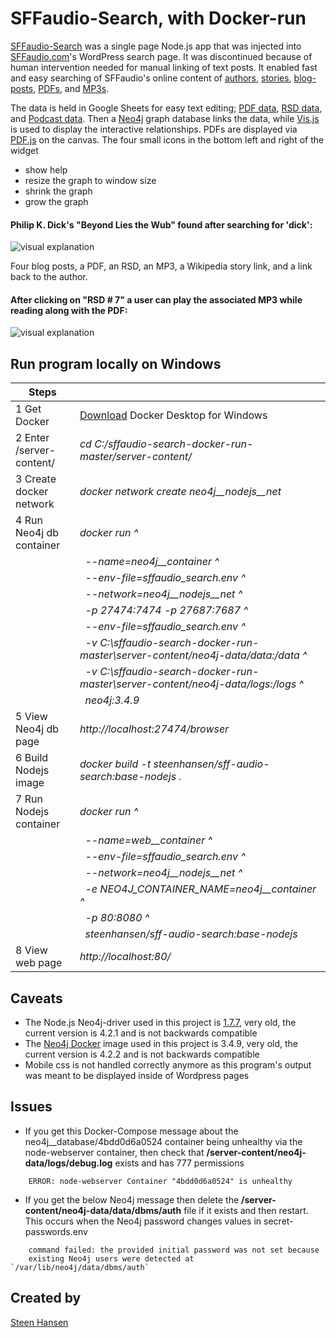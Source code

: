 

  
  


# SFFaudio-Search, with Docker-run

  

[comment]: <>  ( Use https://stackedit.io/app# to edit )


  

[SFFaudio-Search](http://192.53.120.71) was a single page Node.js app that was injected into [SFFaudio.com](https://www.sffaudio.com/)'s WordPress search page. It was discontinued because of human intervention needed for manual linking of text posts. It enabled fast and easy searching of SFFaudio's online content of [authors](http://192.53.120.71/?author=larry-niven), [stories](http://192.53.120.71/?book=beyond-lies-the-wub&author=philip-k-dick), [blog-posts](http://192.53.120.71/?book=beyond-lies-the-wub&author=philip-k-dick&view=post_book&choice=4), [PDFs](http://192.53.120.71/?book=beyond-lies-the-wub&author=philip-k-dick&view=pdf&choice=1), and [MP3s](http://192.53.120.71/?book=beyond-lies-the-wub&author=philip-k-dick&view=rsd&choice=1).

  
The data is held in Google Sheets for easy text editing; [PDF data](https://docs.google.com/spreadsheets/d/1sbQ8NR7hvcm4EjSlyhmte0rYtI_G3vnc1o5KLPAW2lc/),
 [RSD data](https://docs.google.com/spreadsheets/d/1VFMgWy6wmTkFIpeNW-NkZdWmpz5iZcuULgMpjn8_QgU/), and 
 [Podcast data](https://docs.google.com/spreadsheets/d/1cWtA1AaY83cBuU_6vt64adDeR-dfT-X1U5VgvCRVMAg/). Then a [Neo4j](https://neo4j.com/) graph database links the data, while [Vis.js](http://visjs.org/) is used to display the interactive relationships. PDFs are displayed via [PDF.js](https://github.com/mozilla/pdf.js) on the canvas. The four small icons in the bottom left and right of the widget

- show help
- resize the graph to window size
- shrink the graph
- grow the graph
  

#### Philip K. Dick's "Beyond Lies the Wub" found after searching for 'dick':

![visual explanation](https://github.com/steenhansen/sffaudio-search/blob/master/beyond-the-wub-book.png)

Four blog posts, a PDF, an RSD, an MP3, a Wikipedia story link, and a link back to the author.

#### After clicking on "RSD # 7" a user can play the associated MP3 while reading along with the PDF:

![visual explanation](https://github.com/steenhansen/sffaudio-search/blob/master/beyond-the-wub-rsd.png)


## Run program locally on Windows


Steps | &nbsp;
------------ | -------------
1 Get Docker | [Download](https://hub.docker.com/editions/community/docker-ce-desktop-windows/) Docker Desktop for Windows
2 Enter /server-content/ | *cd C:/sffaudio-search-docker-run-master/server-content/*
3 Create docker network | *docker network create neo4j__nodejs__net*
4 Run Neo4j db container | *docker run ^*
&nbsp; | &nbsp;&nbsp;*--name=neo4j__container ^*
&nbsp; | &nbsp;&nbsp;*--env-file=sffaudio_search.env ^*
&nbsp; | &nbsp;&nbsp;*--network=neo4j__nodejs__net ^* 
&nbsp; | &nbsp;&nbsp;*-p 27474:7474 -p 27687:7687 ^*
&nbsp; | &nbsp;&nbsp;*--env-file=sffaudio_search.env ^*
&nbsp; | &nbsp;&nbsp;*-v C:\sffaudio-search-docker-run-master\server-content/neo4j-data/data:/data ^*
&nbsp; | &nbsp;&nbsp;*-v C:\sffaudio-search-docker-run-master\server-content/neo4j-data/logs:/logs ^*
&nbsp; | &nbsp;&nbsp;*neo4j:3.4.9* 
5 View Neo4j db page | *http://localhost:27474/browser* 
6 Build Nodejs image | *docker build -t steenhansen/sff-audio-search:base-nodejs .*
7 Run Nodejs container | *docker run ^*
&nbsp; | &nbsp;&nbsp;*--name=web__container ^*
&nbsp; | &nbsp;&nbsp;*--env-file=sffaudio_search.env ^*
&nbsp; | &nbsp;&nbsp;*--network=neo4j__nodejs__net ^* 
&nbsp; | &nbsp;&nbsp;*-e NEO4J_CONTAINER_NAME=neo4j__container ^*
&nbsp; | &nbsp;&nbsp;*-p 80:8080  ^*
&nbsp; | &nbsp;&nbsp;*steenhansen/sff-audio-search:base-nodejs*
8 View web page | *http://localhost:80/*

  
## Caveats
- The Node.js Neo4j-driver used in this project is [1.7.7](https://www.npmjs.com/package/neo4j-driver/v/1.7.7), very old, the current version is 4.2.1 and is not backwards compatible
- The [Neo4j Docker](https://hub.docker.com/_/neo4j) image used in this project is 3.4.9, very old, the current version is 4.2.2 and is not backwards compatible
- Mobile css is not handled correctly anymore as this program's output was meant to be displayed inside of Wordpress pages

## Issues  
- If you get this Docker-Compose message about the neo4j__database/4bdd0d6a0524 container being unhealthy via the node-webserver container, then check that **/server-content/neo4j-data/logs/debug.log** exists and has 777 permissions
  
```
    ERROR: node-webserver Container "4bdd0d6a0524" is unhealthy
```


- If you get the below Neo4j message then delete the **/server-content/neo4j-data/data/dbms/auth** file if it exists and then restart. This occurs when the Neo4j password changes values in secret-passwords.env 

```
    command failed: the provided initial password was not set because
    existing Neo4j users were detected at `/var/lib/neo4j/data/dbms/auth`
```


## Created by


[Steen Hansen](https://github.com/steenhansen)